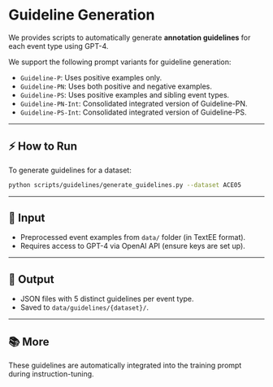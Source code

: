 # Guideline Generation

We provides scripts to automatically generate **annotation guidelines** for each event type using GPT-4.

We support the following prompt variants for guideline generation:
- `Guideline-P`: Uses positive examples only.
- `Guideline-PN`: Uses both positive and negative examples.
- `Guideline-PS`: Uses positive examples and sibling event types.
- `Guideline-PN-Int`: Consolidated integrated version of Guideline-PN.
- `Guideline-PS-Int`: Consolidated integrated version of Guideline-PS.

---

## ⚡ How to Run

To generate guidelines for a dataset:

```bash
python scripts/guidelines/generate_guidelines.py --dataset ACE05
```

---

## 📁 Input

- Preprocessed event examples from `data/` folder (in TextEE format).
- Requires access to GPT-4 via OpenAI API (ensure keys are set up).

---

## 📄 Output

- JSON files with 5 distinct guidelines per event type.
- Saved to `data/guidelines/{dataset}/`.

---

## 📚 More

These guidelines are automatically integrated into the training prompt during instruction-tuning.
